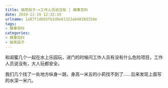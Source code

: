 ```yaml
---
title: 搞笑段子->工作人员说没有 | 糗事百科
date: 2019-11-19 12:32:19
urlname: 1a87f1d603fb1d8e61321ab4818d150e
tags: 
- 糗事百科
categories:
- 糗事百科
- 搞笑段子
---
```

和闺蜜几个一起在水上乐园玩，进门的时候问工作人员有没有什么危险项目，工作人员说没有，大人玩都安全。

我们几个找了一处地方纵身一跳，身高一米五的小莉找不到了……后来发现上面写的水深一米六。


